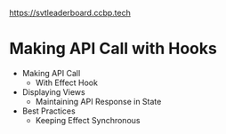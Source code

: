 https://svtleaderboard.ccbp.tech

# Making API Call with Hooks

- Making API Call
  - With Effect Hook
- Displaying Views
  - Maintaining API Response in State
- Best Practices
  - Keeping Effect Synchronous
